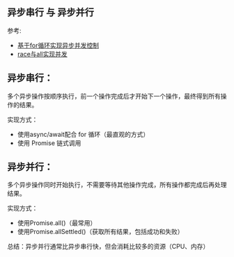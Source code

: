 ## 异步串行 与 异步并行
参考:
* [基于for循环实现异步并发控制](./并发控制/异步并发控制.js)
* [race与all实现并发](./并发控制/race与all实现并发控制.js)


## 异步串行：
多个异步操作按顺序执行，前一个操作完成后才开始下一个操作，最终得到所有操作的结果。

实现方式：
* 使用async/await配合 for 循环（最直观的方式）
* 使用 Promise 链式调用

## 异步并行：
多个异步操作同时开始执行，不需要等待其他操作完成，所有操作都完成后再处理结果。

实现方式：
* 使用Promise.all()（最常用）
* 使用Promise.allSettled()（获取所有结果，包括成功和失败）

总结：异步并行通常比异步串行快，但会消耗比较多的资源（CPU、内存）